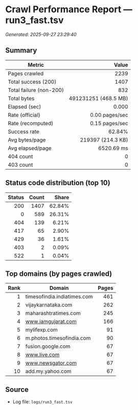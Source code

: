 # Crawl Performance Report — run3_fast.tsv

_Generated: 2025-09-27 23:29:40_

## Summary

| Metric | Value |
|---|---:|
| Pages crawled | 2239 |
| Total success (200) | 1407 |
| Total failure (non-200) | 832 |
| Total bytes | 491231251 (468.5 MB) |
| Elapsed (sec) | 0.000 |
| Rate (official) | 0.00 pages/sec |
| Rate (recomputed) | 0.15 pages/sec |
| Success rate | 62.84% |
| Avg bytes/page | 219397 (214.3 KB) |
| Avg elapsed/page | 6520.69 ms |
| 404 count | 0 |
| 403 count | 0 |

## Status code distribution (top 10)

| Status | Count | Share |
|---:|---:|---:|
| 200 | 1407 | 62.84% |
| 0 | 589 | 26.31% |
| 404 | 139 | 6.21% |
| 417 | 65 | 2.90% |
| 429 | 36 | 1.61% |
| 403 | 2 | 0.09% |
| 522 | 1 | 0.04% |

## Top domains (by pages crawled)

| Rank | Domain | Pages |
|---:|---|---:|
| 1 | timesofindia.indiatimes.com | 461 |
| 2 | vijaykarnataka.com | 262 |
| 3 | maharashtratimes.com | 245 |
| 4 | www.iamgujarat.com | 166 |
| 5 | mylifexp.com | 91 |
| 6 | m.photos.timesofindia.com | 90 |
| 7 | fusion.google.com | 67 |
| 8 | www.live.com | 67 |
| 9 | www.newsgator.com | 67 |
| 10 | add.my.yahoo.com | 67 |

## Source

- Log file: `logs/run3_fast.tsv`
